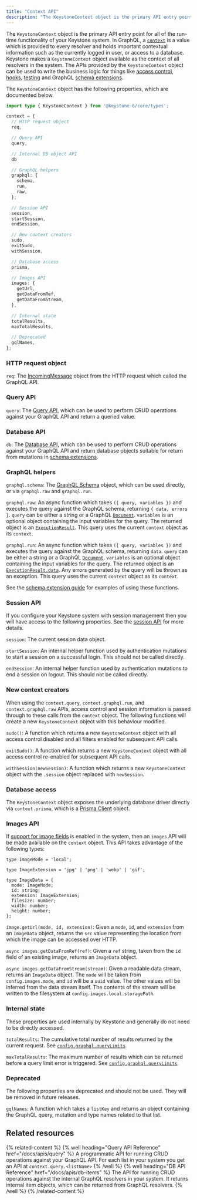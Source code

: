 ```yaml
---
title: "Context API"
description: "The KeystoneContext object is the primary API entry point for all of the run-time functionality of your system. It's APIs can be used to write things like access control, hooks, testing and GraphQL schema extensions."
---
```


The `KeystoneContext` object is the primary API entry point for all of the run-time functionality of your Keystone system.
In GraphQL, a [`context`](https://graphql.org/learn/execution/#root-fields-resolvers) is a value which is provided to every resolver and holds important contextual information such as the currently logged in user, or access to a database.
Keystone makes a `KeystoneContext` object available as the context of all resolvers in the system.
The APIs provided by the `KeystoneContext` object can be used to write the business logic for things like [access control](../guides/auth-and-access-control), [hooks](../guides/hooks), [testing](../guides/testing) and GraphQL [schema extensions](../guides/schema-extension).

The `KeystoneContext` object has the following properties, which are documented below.

```typescript
import type { KeystoneContext } from '@keystone-6/core/types';

context = {
  // HTTP request object
  req,

  // Query API
  query,

  // Internal DB object API
  db

  // GraphQL helpers
  graphql: {
    schema,
    run,
    raw,
  };

  // Session API
  session,
  startSession,
  endSession,

  // New context creators
  sudo,
  exitSudo,
  withSession,

  // Database access
  prisma,

  // Images API
  images: {
    getUrl,
    getDataFromRef,
    getDataFromStream,
  },

  // Internal state
  totalResults,
  maxTotalResults,

  // Deprecated
  gqlNames,
};
```

### HTTP request object

`req`: The [IncomingMessage](https://nodejs.org/api/http.html#http_class_http_incomingmessage) object from the HTTP request which called the GraphQL API.

### Query API

`query`: The [Query API](./query), which can be used to perform CRUD operations against your GraphQL API and return a queried value.

### Database API

`db`: The [Database API](./db-items), which can be used to perform CRUD operations against your GraphQL API and return database objects suitable for return from mutations in [schema extensions](../guides/schema-extension).

### GraphQL helpers

`graphql.schema`: The [GraphQL Schema](https://graphql.org/graphql-js/type/#graphqlschema) object, which can be used directly, or via `graphql.raw` and `graphql.run`.

`graphql.raw`: An async function which takes `({ query, variables })` and executes the query against the GraphQL schema, returning `{ data, errors }`.
`query` can be either a string or a GraphQL [`Document`](https://graphql.org/graphql-js/language/#parse).
`variables` is an optional object containing the input variables for the query.
The returned object is an [`ExecutionResult`](https://graphql.org/graphql-js/execution/).
This query uses the current `context` object as its `context`.

`graphql.run`: An async function which takes `({ query, variables })` and executes the query against the GraphQL schema, returning `data`.
`query` can be either a string or a GraphQL [`Document`](https://graphql.org/graphql-js/language/#parse).
`variables` is an optional object containing the input variables for the query.
The returned object is an [`ExecutionResult.data`](https://graphql.org/graphql-js/execution/).
Any errors generated by the query will be thrown as an exception.
This query uses the current `context` object as its `context`.

See the [schema extension guide](../guides/schema-extension) for examples of using these functions.

### Session API

If you configure your Keystone system with session management then you will have access to the following properties.
See the [session API](./session#session-context) for more details.

`session`: The current session data object.

`startSession`: An internal helper function used by authentication mutations to start a session on a successful login. This should not be called directly.

`endSession`: An internal helper function used by authentication mutations to end a session on logout. This should not be called directly.

### New context creators

When using the `context.query`, `context.graphql.run`, and `context.graphql.raw` APIs, access control and session information is passed through to these calls from the `context` object.
The following functions will create a new `KeystoneContext` object with this behaviour modified.

`sudo()`: A function which returns a new `KeystoneContext` object with all access control disabled and all filters enabled for subsequent API calls.

`exitSudo()`: A function which returns a new `KeystoneContext` object with all access control re-enabled for subsequent API calls.

`withSession(newSession)`: A function which returns a new `KeystoneContext` object with the `.session` object replaced with `newSession`.

### Database access

The `KeystoneContext` object exposes the underlying database driver directly via `context.prisma`, which is a [Prisma Client](https://www.prisma.io/docs/reference/api-reference/prisma-client-reference) object.

### Images API

If [support for image fields](./config#images) is enabled in the system, then an `images` API will be made available on the `context` object.
This API takes advantage of the following types:

```
type ImageMode = 'local';

type ImageExtension = 'jpg' | 'png' | 'webp' | 'gif';

type ImageData = {
  mode: ImageMode;
  id: string;
  extension: ImageExtension;
  filesize: number;
  width: number;
  height: number;
};
```

`image.getUrl(mode, id, extension)`: Given a `mode`, `id`, and `extension` from an `ImageData` object, returns the `src` value representing the location from which the image can be accessed over HTTP.

`async images.getDataFromRef(ref)`: Given a `ref` string, taken from the `id` field of an existing image, returns an `ImageData` object.

`async images.getDataFromStream(stream)`: Given a readable data stream, returns an `ImageData` object. The `mode` will be taken from `config.images.mode`, and `id` will be a `uuid` value. The other values will be inferred from the data stream itself. The contents of the stream will be written to the filesystem at `config.images.local.storagePath`.

### Internal state

These properties are used internally by Keystone and generally do not need to be directly accessed.

`totalResults`: The cumulative total number of results returned by the current request. See [`config.graphql.queryLimits`](./config#graphql).

`maxTotalResults`: The maximum number of results which can be returned before a query limit error is triggered. See [`config.graphql.queryLimits`](./config#graphql).

### Deprecated

The following properties are deprecated and should not be used.
They will be removed in future releases.

`gqlNames`: A function which takes a `listKey` and returns an object containing the GraphQL query, mutation and type names related to that list.

## Related resources

{% related-content %}
{% well
heading="Query API Reference"
href="/docs/apis/query" %}
A programmatic API for running CRUD operations against your GraphQL API. For each list in your system you get an API at `context.query.<listName>`
{% /well %}
{% well
heading="DB API Reference"
href="/docs/apis/db-items" %}
The API for running CRUD operations against the internal GraphQL resolvers in your system. It returns internal item objects, which can be returned from GraphQL resolvers.
{% /well %}
{% /related-content %}
